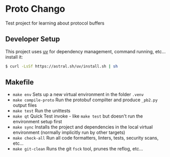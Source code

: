 # Proto Chango

Test project for learning about protocol buffers

## Developer Setup

This project uses [uv](https://docs.astral.sh/uv/ "UV Documentation") for dependency management, command running, etc... install it:

```bash
$ curl -LsSf https://astral.sh/uv/install.sh | sh
```

## Makefile

* ``make env`` Sets up a new virtual environment in the folder ``.venv``
* ``make compile-proto`` Run the protobuf compilter and produce ``_pb2.py`` output files
* ``make test`` Run the unittests
* ``make qt`` Quick Test invoke - like ``make test`` but doesn't run the environment setup first
* ``make sync`` Installs the project and dependencies in the local virtual environment (normally implicitly run by other targets)
* ``make check-all`` Run all code formatters, linters, tests, security scans, etc...
* ``make git-clean`` Runs the git ``fsck`` tool, prunes the reflog, etc...
